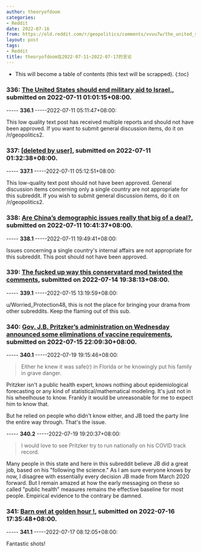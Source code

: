 ```yaml
---
author: theoryofdoom
categories:
- Reddit
date: 2022-07-16
from: https://old.reddit.com/r/geopolitics/comments/vvvu7w/the_united_states_should_end_military_aid_to/
layout: post
tags:
- Reddit
title: theoryofdoom在2022-07-11~2022-07-17的言论
---
```


* This will become a table of contents (this text will be scrapped).
{:toc}

### 336: [The United States should end military aid to Israel.](https://old.reddit.com/r/geopolitics/comments/vvvu7w/the_united_states_should_end_military_aid_to/), submitted on 2022-07-11 01:01:15+08:00.

----- __336.1__ -----2022-07-11 05:11:47+08:00:

This low quality text post has received multiple reports and should not have been approved.  If you want to submit general discussion items, do it on /r/geopolitics2.

### 337: [[deleted by user]](https://old.reddit.com/r/geopolitics/comments/vvwix5/deleted_by_user/), submitted on 2022-07-11 01:32:38+08:00.

----- __337.1__ -----2022-07-11 05:12:51+08:00:

This low-quality text post should not have been approved.  General discussion items concerning only a single country are not appropriate for this subreddit.  If you wish to submit general discussion items, do it on /r/geopolitics2.

### 338: [Are China’s demographic issues really that big of a deal?](https://old.reddit.com/r/geopolitics/comments/vw7ui5/are_chinas_demographic_issues_really_that_big_of/), submitted on 2022-07-11 10:41:37+08:00.

----- __338.1__ -----2022-07-11 19:49:41+08:00:

Issues concerning a single country's internal affairs are not appropriate for this subreddit.  This post should not have been approved.

### 339: [The fucked up way this conservatard mod twisted the comments](https://old.reddit.com/r/Disinfo/comments/vytrml/the_fucked_up_way_this_conservatard_mod_twisted/), submitted on 2022-07-14 19:38:13+08:00.

----- __339.1__ -----2022-07-15 13:19:59+08:00:

u/Worried_Protection48, this is not the place for bringing your drama from other subreddits.  Keep the flaming out of this sub.

### 340: [Gov. J.B. Pritzker’s administration on Wednesday announced some eliminations of vaccine requirements](https://old.reddit.com/r/CoronavirusIllinois/comments/vzpn74/gov_jb_pritzkers_administration_on_wednesday/), submitted on 2022-07-15 22:09:30+08:00.

----- __340.1__ -----2022-07-19 19:15:46+08:00:

> Either he knew it was safe(r) in Florida or he knowingly put his family in grave danger.

Pritzker isn't a public health expert, knows nothing about epidemiological forecasting or any kind of statistical/mathematical modeling.  It's just not in his wheelhouse to know.  Frankly it would be unreasonable for me to expect him to know that.

But he relied on people who didn't know either, and JB toed the party line the entire way through.  That's the issue.

----- __340.2__ -----2022-07-19 19:20:37+08:00:

> I would love to see Pritzker try to run nationally on his COVID track record. 

Many people in this state and here in this subreddit believe JB did a great job, based on his "following the science." As I am sure everyone knows by now, I disagree with essentially every decision JB made from March 2020 forward.  But I remain amazed at how the early messaging on these so called "public health" measures remains the effective baseline for most people.  Empirical evidence to the contrary be damned.

### 341: [Barn owl at golden hour !](https://old.reddit.com/r/BirdPhotography/comments/w0csrg/barn_owl_at_golden_hour/), submitted on 2022-07-16 17:35:48+08:00.

----- __341.1__ -----2022-07-17 08:12:05+08:00:

Fantastic shots!

